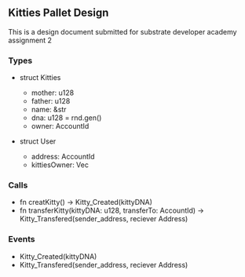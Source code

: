 Kitties Pallet Design
-
This is a design document submitted for substrate developer academy assignment 2

### Types
  * struct Kitties
    * mother: u128
    * father: u128
    * name: &str
    * dna: u128 = rnd.gen()
    * owner: AccountId

  * struct User
    * address: AccountId
    * kittiesOwner: Vec<u128>

### Calls
  * fn creatKitty() -> Kitty_Created(kittyDNA)
  * fn transferKitty(kittyDNA: u128, transferTo: AccountId) -> Kitty_Transfered(sender_address, reciever Address)

### Events
  * Kitty_Created(kittyDNA)
  * Kitty_Transfered(sender_address, reciever Address)
